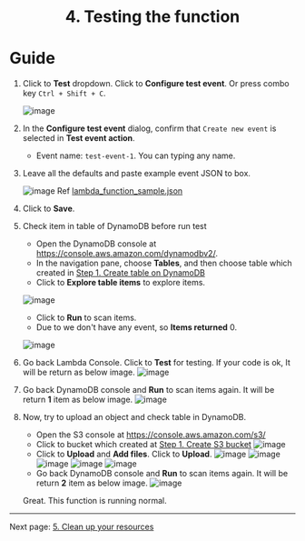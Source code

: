 # <center>4. Testing the function</center>

# Guide

1. Click to **Test** dropdown. Click to **Configure test event**. Or press combo key `Ctrl + Shift + C`.

   ![image](./images/testing-01.png)

2. In the **Configure test event** dialog, confirm that `Create new event` is selected in **Test event action**.

   - Event name: `test-event-1`. You can typing any name.

3. Leave all the defaults and paste example event JSON to box.

   ![image](./images/testing-02.png)
   Ref [lambda_function_sample.json](samples/lambda_function_sample.json)

4. Click to **Save**.
5. Check item in table of DynamoDB before run test
   - Open the DynamoDB console at https://console.aws.amazon.com/dynamodbv2/.
   - In the navigation pane, choose **Tables**, and then choose table which created in [Step 1. Create table on DynamoDB](1-DynamoDB/README.md)
   - Click to **Explore table items** to explore items.

   ![image](./images/testing-03.png)
   - Click to **Run** to scan items.
   - Due to we don't have any event, so **Items returned** 0.

   ![image](./images/testing-04.png)
6. Go back Lambda Console. Click to **Test** for testing. If your code is ok, It will be return as below image.
    ![image](./images/testing-05.png)

7. Go back DynamoDB console and **Run** to scan items again. It will be return **1** item as below image.
    ![image](./images/testing-06.png)
8. Now, try to upload an object and check table in DynamoDB.
   - Open the S3 console at https://console.aws.amazon.com/s3/
   - Click to bucket which created at [Step 1. Create S3 bucket](2-S3/README.md)
    ![image](./images/testing-07.png)
   - Click to **Upload** and **Add files**. Click to **Upload**.
    ![image](./images/testing-08.png)
    ![image](./images/testing-09.png)
    ![image](./images/testing-10.png)
    ![image](./images/testing-11.png)
    ![image](./images/testing-12.png)
   - Go back DynamoDB console and **Run** to scan items again. It will be return **2** item as below image.
    ![image](./images/testing-13.png)

    Great. This function is running normal.

***
Next page: [5. Clean up your resources](../5-Clean-resources/README.md)